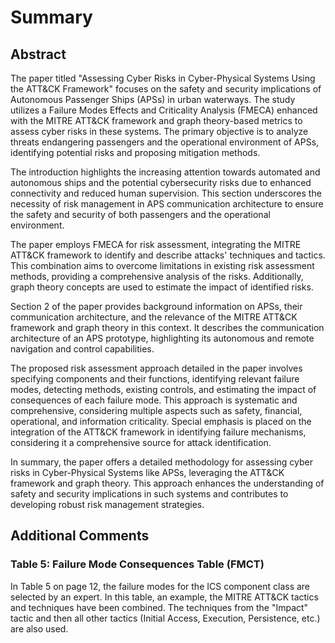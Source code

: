 # Summary

## Abstract

The paper titled "Assessing Cyber Risks in Cyber-Physical Systems Using the ATT&CK Framework" focuses on the safety and security implications of Autonomous Passenger Ships (APSs) in urban waterways. The study utilizes a Failure Modes Effects and Criticality Analysis (FMECA) enhanced with the MITRE ATT&CK framework and graph theory-based metrics to assess cyber risks in these systems. The primary objective is to analyze threats endangering passengers and the operational environment of APSs, identifying potential risks and proposing mitigation methods.

The introduction highlights the increasing attention towards automated and autonomous ships and the potential cybersecurity risks due to enhanced connectivity and reduced human supervision. This section underscores the necessity of risk management in APS communication architecture to ensure the safety and security of both passengers and the operational environment.

The paper employs FMECA for risk assessment, integrating the MITRE ATT&CK framework to identify and describe attacks' techniques and tactics. This combination aims to overcome limitations in existing risk assessment methods, providing a comprehensive analysis of the risks. Additionally, graph theory concepts are used to estimate the impact of identified risks.

Section 2 of the paper provides background information on APSs, their communication architecture, and the relevance of the MITRE ATT&CK framework and graph theory in this context. It describes the communication architecture of an APS prototype, highlighting its autonomous and remote navigation and control capabilities.

The proposed risk assessment approach detailed in the paper involves specifying components and their functions, identifying relevant failure modes, detecting methods, existing controls, and estimating the impact of consequences of each failure mode. This approach is systematic and comprehensive, considering multiple aspects such as safety, financial, operational, and information criticality. Special emphasis is placed on the integration of the ATT&CK framework in identifying failure mechanisms, considering it a comprehensive source for attack identification.

In summary, the paper offers a detailed methodology for assessing cyber risks in Cyber-Physical Systems like APSs, leveraging the ATT&CK framework and graph theory. This approach enhances the understanding of safety and security implications in such systems and contributes to developing robust risk management strategies.

## Additional Comments

### Table 5: Failure Mode Consequences Table (FMCT)

In Table 5 on page 12, the failure modes for the ICS component class are selected by an expert. In this table, an example, the MITRE ATT&CK tactics and techniques have been combined. The techniques from the "Impact" tactic and then all other tactics (Initial Access, Execution, Persistence, etc.) are also used.  